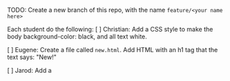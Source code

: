 TODO:
Create a new branch of this repo, with the name `feature/<your name here>`

Each student do the following:
[ ] Christian: Add a CSS style to make the body background-color: black, and all text white.

[ ] Eugene: Create a file called `new.html`. Add HTML with an h1 tag that the text says: "New!"

[ ] Jarod: Add a <script> tag to link to script.js in index.html
  
[ ] Jason: Create script.js file. Add console.log('Hello from script.js!')
  
[ ] Sam: Add a paragraph with text from doggo lorum to index.html

When you have completed your task, add a [ x ] next to your name, then push your branch, and make a new Pull Request in Github.
